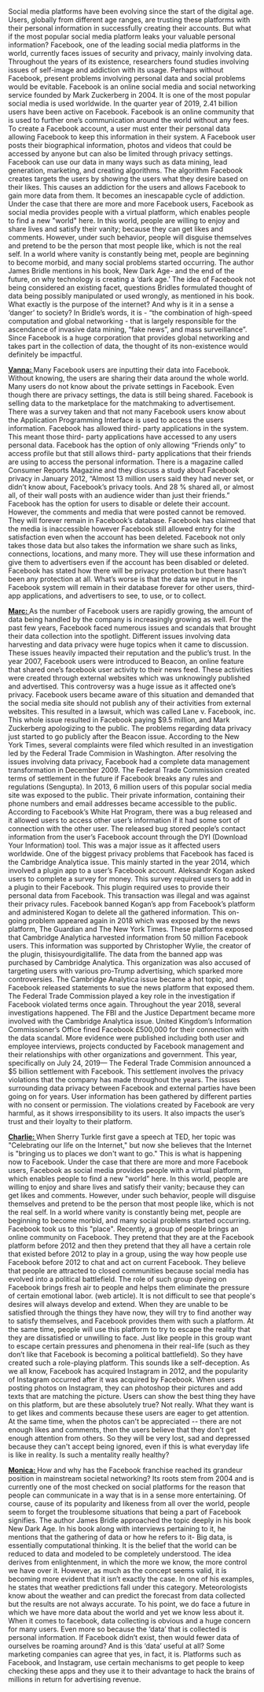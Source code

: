 Social media platforms have been evolving since the start of the digital age. Users, globally from different age ranges, are trusting these platforms with their personal information in successfully creating their accounts. But what if the most popular social media platform leaks your valuable personal information? Facebook, one of the leading social media platforms in the world, currently faces issues of security and privacy, mainly involving data. Throughout the years of its existence, researchers found studies involving issues of self-image and addiction with its usage. Perhaps without Facebook, present problems involving personal data and social problems would be evitable.
Facebook is an online social media and social networking service founded by Mark Zuckerberg in 2004. It is one of the most popular social media is used worldwide. In the quarter year of 2019, 2.41 billion users have been active on Facebook. Facebook is an online community that is used to further one’s communication around the world without any fees. To create a Facebook account, a user must enter their personal data allowing Facebook to keep this information in their system. A Facebook user posts their biographical information, photos and videos that could be accessed by anyone but can also be limited through privacy settings.
Facebook can use our data in many ways such as data mining, lead generation, marketing, and creating algorithms. The algorithm Facebook creates targets the users by showing the users what they desire based on their likes. This causes an addiction for the users and allows Facebook to gain more data from them. It becomes an inescapable cycle of addiction.
Under the case that there are more and more Facebook users, Facebook as social media provides people with a virtual platform, which enables people to find a new "world" here. In this world, people are willing to enjoy and share lives and satisfy their vanity; because they can get likes and comments. However, under such behavior, people will disguise themselves and pretend to be the person that most people like, which is not the real self. In a world where vanity is constantly being met, people are beginning to become morbid, and many social problems started occurring.
The author James Bridle mentions in his book, New Dark Age- and the end of the future, on why technology is creating a ‘dark age.’ The idea of Facebook not being considered an existing facet, questions Bridles formulated thought of data being possibly manipulated or used wrongly, as mentioned in his book. What exactly is the purpose of the internet? And why is it in a sense a ‘danger’ to society? In Bridle’s words, it is - “the combination of high-speed computation and global networking - that is largely responsible for the ascendance of invasive data mining, “fake news”, and mass surveillance”. Since Facebook is a huge corporation that provides global networking and takes part in the collection of data, the thought of its non-existence would definitely be impactful.

<b><u>
Vanna:
</b></u>
Many Facebook users are inputting their data into Facebook. Without knowing, the users are sharing their data around the whole world. Many users do not know about the private settings in Facebook. Even though there are privacy settings, the data is still being shared. 
Facebook is selling data to the marketplace for the matchmaking to advertisement. There was a survey taken and that not many Facebook users know about the Application Programming Interface is used to access the users information. Facebook has allowed third- party applications in the system. This meant those third- party applications have accessed to any users personal data. Facebook has the option of only allowing “Friends only” to access profile but that still allows third- party applications that their friends are using to access the personal information. There is a magazine called Consumer Reports Magazine and they discuss a study about Facebook privacy in January 2012, “Almost 13 million users said they had never set, or didn’t know about, Facebook’s privacy tools. And 28 % shared all, or almost all, of their wall posts with an audience wider than just their friends.”
Facebook has the option for users to disable or delete their account. However, the comments and media that were posted cannot be removed. They will forever remain in Facebook’s database. Facebook has claimed that the media is inaccessible however Facebook still allowed entry for the satisfaction even when the account has been deleted. Facebook not only takes those data but also takes the information we share such as links, connections, locations, and many more. They will use these information and give them to advertisers even if the account has been disabled or deleted. 
Facebook has stated how there will be privacy protection but there hasn’t been any protection at all. What’s worse is that the data we input in the Facebook system will remain in their database forever for other users, third- app applications, and advertisers to see, to use, or to collect. 

<b><u>
Marc:
</b></u>
As the number of Facebook users are rapidly growing, the amount of data being handled by the company is increasingly growing as well. For the past few years, Facebook faced numerous issues and scandals that brought their data collection into the spotlight. Different issues involving data harvesting and data privacy were huge topics when it came to discussion. These issues heavily impacted their reputation and the public’s trust.
In the year 2007, Facebook users were introduced to Beacon, an online feature that shared one’s facebook user activity to their news feed. These activities were created through external websites which was unknowingly published and advertised. This controversy was a huge issue as it affected one’s privacy. Facebook users became aware of this situation and demanded that the social media site should not publish any of their activities from external websites. This resulted in a lawsuit, which was called Lane v. Facebook, inc. This whole issue resulted in Facebook paying $9.5 million, and Mark Zuckerberg apologizing to the public.
The problems regarding data privacy just started to go publicly after the Beacon issue. According to the New York Times, several complaints were filed which resulted in an investigation led by the Federal Trade Commision in Washington. After resolving the issues involving data privacy, Facebook had a complete data management transformation in December 2009. The Federal Trade Commission created terms of settlement in the future if Facebook breaks any rules and regulations (Sengupta).
In 2013, 6 million users of this popular social media site was exposed to the public. Their private information, containing their phone numbers and email addresses became accessible to the public. According to Facebook’s White Hat Program, there was a bug released and it allowed users to access other user’s information if it had some sort of connection with the other user. The released bug stored people’s contact information from the user’s Facebook account through the DYI (Download Your Information) tool. This was a major issue as it affected users worldwide.
One of the biggest privacy problems that Facebook has faced is the Cambridge Analytica issue. This mainly started in the year 2014, which involved a plugin app to a user’s Facebook account. Aleksandr Kogan asked users to complete a survey for money. This survey required users to add in a plugin to their Facebook. This plugin required uses to provide their personal data from Facebook. This transaction was illegal and was against their privacy rules. Facebook banned Kogan’s app from Facebook’s platform and administered Kogan to delete all the gathered information. This on-going problem appeared again in 2018 which was exposed by the news platform, The Guardian and The New York Times. These platforms exposed that Cambridge Analytica harvested information from 50 million Facebook users. This information was supported by Christopher Wylie, the creator of the plugin, thisisyourdigitallife. The data from the banned app was purchased by Cambridge Analytica. This organization was also accused of targeting users with various pro-Trump advertising, which sparked more controversies.
The Cambridge Analytica issue became a hot topic, and Facebook released statements to sue the news platform that exposed them. The Federal Trade Commission played a key role in the investigation if Facebook violated terms once again. Throughout the year 2018, several investigations happened. The FBI and the Justice Department became more involved with the Cambridge Analytica issue. United Kingdom’s Information Commissioner’s Office fined Facebook £500,000 for their connection with the data scandal. More evidence were published including both user and employee interviews, projects conducted by Facebook management and their relationships with other organizations and government.
This year, specifically on July 24, 2019— The Federal Trade Commision announced a $5 billion settlement with Facebook. This settlement involves the privacy violations that the company has made throughout the years. The issues surrounding data privacy between Facebook and external parties have been going on for years. User information has been gathered by different parties with no consent or permission. The violations created by Facebook are very harmful, as it shows irresponsibility to its users. It also impacts the user’s trust and their loyalty to their platform. 

<b><u>
Charlie:
</b></u>
When Sherry Turkle first gave a speech at TED, her topic was "Celebrating our life on the Internet," but now she believes that the Internet is "bringing us to places we don't want to go." This is what is happening now to Facebook. Under the case that there are more and more Facebook users, Facebook as social media provides people with a virtual platform, which enables people to find a new "world" here. In this world, people are willing to enjoy and share lives and satisfy their vanity; because they can get likes and comments. However, under such behavior, people will disguise themselves and pretend to be the person that most people like, which is not the real self. In a world where vanity is constantly being met, people are beginning to become morbid, and many social problems started occurring. Facebook took us to this "place".
Recently, a group of people brings an online community on Facebook. They pretend that they are at the Facebook platform before 2012 and then they pretend that they all have a certain role that existed before 2012 to play in a group, using the way how people use Facebook before 2012 to chat and act on current Facebook. They believe that people are attracted to closed communities because social media has evolved into a political battlefield. The role of such group dyeing on Facebook brings fresh air to people and helps them eliminate the pressure of certain emotional labor. (web article). It is not difficult to see that people's desires will always develop and extend. When they are unable to be satisfied through the things they have now, they will try to find another way to satisfy themselves, and Facebook provides them with such a platform. At the same time, people will use this platform to try to escape the reality that they are dissatisfied or unwilling to face. Just like people in this group want to escape certain pressures and phenomena in their real-life (such as they don’t like that Facebook is becoming a political battlefield). So they have created such a role-playing platform. This sounds like a self-deception.
As we all know, Facebook has acquired Instagram in 2012, and the popularity of Instagram occurred after it was acquired by Facebook. When users posting photos on Instagram, they can photoshop their pictures and add texts that are matching the picture. Users can show the best thing they have on this platform, but are these absolutely true? Not really. What they want is to get likes and comments because these users are eager to get attention. At the same time, when the photos can't be appreciated -- there are not enough likes and comments, then the users believe that they don't get enough attention from others. So they will be very lost, sad and depressed because they can't accept being ignored, even if this is what everyday life is like in reality. Is such a mentality really healthy?

<b><u>
Monica:
</b></u>
How and why has the Facebook franchise reached its grandeur position in mainstream societal networking? Its roots stem from 2004 and is currently one of the most checked on social platforms for the reason that people can communicate in a way that is in a sense more entertaining. Of course,  cause of its popularity and likeness from all over the world, people seem to forget the troublesome situations that being a part of Facebook signifies. The author James Bridle approached the topic deeply in his book New Dark Age. In his book along with interviews pertaining to it, he mentions that the gathering of data or how he refers to it- Big data, is essentially computational thinking. It is the belief that the world can be reduced to data and modeled to be completely understood. The idea derives from enlightenment, in which the more we know, the more control we have over it. However, as much as the concept seems valid, it is becoming more evident that it isn’t exactly the case. In one of his examples, he states that weather predictions fall under this category. Meteorologists know about the weather and can predict the forecast from data collected but the results are not always accurate. To his point, we do face a future in which we have more data about the world and yet we know less about it. When it comes to facebook, data collecting is obvious and a huge concern for many users. Even more so because the ‘data’ that is collected is personal information. If Facebook didn’t exist, then would fewer data of ourselves be roaming around? And is this ‘data’ useful at all? Some marketing companies can agree that yes, in fact, it is. Platforms such as Facebook, and Instagram, use certain mechanisms to get people to keep checking these apps and they use it to their advantage to hack the brains of millions in return for advertising revenue. 
